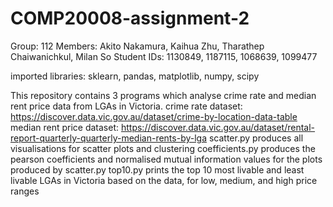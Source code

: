 # COMP20008-assignment-2

Group: 112
Members: Akito Nakamura, Kaihua Zhu, Tharathep Chaiwanichkul, Milan So
Student IDs: 1130849, 1187115, 1068639, 1099477

imported libraries: sklearn, pandas, matplotlib, numpy, scipy

This repository contains 3 programs which analyse crime rate and median rent price data from LGAs in Victoria.
crime rate dataset: https://discover.data.vic.gov.au/dataset/crime-by-location-data-table
median rent price dataset: https://discover.data.vic.gov.au/dataset/rental-report-quarterly-quarterly-median-rents-by-lga
scatter.py produces all visualisations for scatter plots and clustering
coefficients.py produces the pearson coefficients and normalised mutual information values for the plots produced by scatter.py
top10.py prints the top 10 most livable and least livable LGAs in Victoria based on the data, for low, medium, and high price ranges
